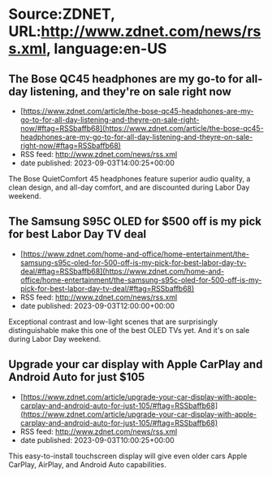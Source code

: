 # Source:ZDNET, URL:http://www.zdnet.com/news/rss.xml, language:en-US

## The Bose QC45 headphones are my go-to for all-day listening, and they're on sale right now
 - [https://www.zdnet.com/article/the-bose-qc45-headphones-are-my-go-to-for-all-day-listening-and-theyre-on-sale-right-now/#ftag=RSSbaffb68](https://www.zdnet.com/article/the-bose-qc45-headphones-are-my-go-to-for-all-day-listening-and-theyre-on-sale-right-now/#ftag=RSSbaffb68)
 - RSS feed: http://www.zdnet.com/news/rss.xml
 - date published: 2023-09-03T14:00:25+00:00

The Bose QuietComfort 45 headphones feature superior audio quality, a clean design, and all-day comfort, and are discounted during Labor Day weekend.

## The Samsung S95C OLED for $500 off is my pick for best Labor Day TV deal
 - [https://www.zdnet.com/home-and-office/home-entertainment/the-samsung-s95c-oled-for-500-off-is-my-pick-for-best-labor-day-tv-deal/#ftag=RSSbaffb68](https://www.zdnet.com/home-and-office/home-entertainment/the-samsung-s95c-oled-for-500-off-is-my-pick-for-best-labor-day-tv-deal/#ftag=RSSbaffb68)
 - RSS feed: http://www.zdnet.com/news/rss.xml
 - date published: 2023-09-03T12:00:00+00:00

Exceptional contrast and low-light scenes that are surprisingly distinguishable make this one of the best OLED TVs yet. And it's on sale during Labor Day weekend.

## Upgrade your car display with Apple CarPlay and Android Auto for just $105
 - [https://www.zdnet.com/article/upgrade-your-car-display-with-apple-carplay-and-android-auto-for-just-105/#ftag=RSSbaffb68](https://www.zdnet.com/article/upgrade-your-car-display-with-apple-carplay-and-android-auto-for-just-105/#ftag=RSSbaffb68)
 - RSS feed: http://www.zdnet.com/news/rss.xml
 - date published: 2023-09-03T10:00:25+00:00

This easy-to-install touchscreen display will give even older cars Apple CarPlay, AirPlay, and Android Auto capabilities.


